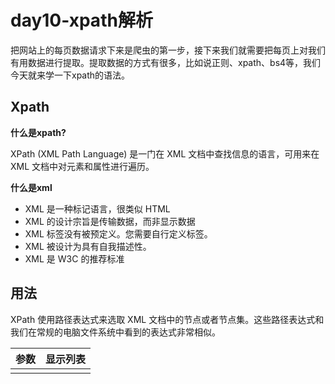 # day10-xpath解析

把网站上的每页数据请求下来是爬虫的第一步，接下来我们就需要把每页上对我们有用数据进行提取。提取数据的方式有很多，比如说正则、xpath、bs4等，我们今天就来学一下xpath的语法。


## Xpath

**什么是xpath?**

XPath (XML Path Language) 是一门在 XML 文档中查找信息的语言，可用来在 XML 文档中对元素和属性进行遍历。

**什么是xml**

- XML 是一种标记语言，很类似 HTML
- XML 的设计宗旨是传输数据，而非显示数据
- XML 标签没有被预定义。您需要自行定义标签。
- XML 被设计为具有自我描述性。
- XML 是 W3C 的推荐标准

 ## 用法

XPath 使用路径表达式来选取 XML 文档中的节点或者节点集。这些路径表达式和我们在常规的电脑文件系统中看到的表达式非常相似。

| 参数       | 显示列表                   |
|------------|----------------------------|
|||






















































